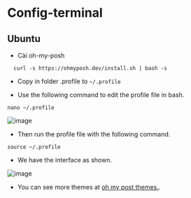 # Config-terminal

## Ubuntu

- Cài oh-my-posh
```
  curl -s https://ohmyposh.dev/install.sh | bash -s
```
- Copy in folder .profile to `~/.profile`

- Use the following command to edit the profile file in bash.

```
nano ~/.profile
```

![image](https://user-images.githubusercontent.com/91616280/208253892-02cd188c-4168-4c51-a970-af0d1ddbda97.png)

- Then run the profile file with the following command.

```
source ~/.profile
```

- We have the interface as shown.

![image](https://user-images.githubusercontent.com/91616280/208253935-864b5d3c-1c0a-4994-a2a8-587c2c3c21ed.png)

- You can see more themes at <td markdown="span"><a href="https://ohmyposh.dev/docs/themes">oh my post themes.</a></td>.


